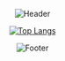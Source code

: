 <div align=center>

![Header](https://capsule-render.vercel.app/api?type=waving&height=200&text=MinWoo&fontAlign=80&fontAlignY=40&color=gradient)

[![Top Langs](https://github-readme-stats.vercel.app/api/top-langs/?username=ymw0407&layout=compact&theme=dracula)](https://github.com/ymw0407)


![Footer](https://capsule-render.vercel.app/api?type=waving&color=auto&customColorList=4&height=200&section=footer)
  
</div>
